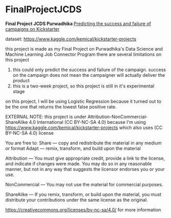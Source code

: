 # FinalProjectJCDS
<b> Final Project JCDS Purwadhika </b>
<u>Predicting the success and failure of campaigns on Kickstarter</u>

dataset:  https://www.kaggle.com/kemical/kickstarter-projects


this project is made as my Final Project on Purwadhika's Data Science and Machine Learning Job Connector Program
there are several limitations on this project
1. this could only predict the success and failure of the campaign. success on the campaign does not mean the campaigner will actually deliver the product
2. this is a two-week project, so this project is still in it's experimental stage

on this project, I will be using Logistic Regression because it turned out to be the one that returns the lowest false positive rate.

EXTERNAL NOTE:
this project is under Attribution-NonCommercial-ShareAlike 4.0 International (CC BY-NC-SA 4.0)
because I'm using https://www.kaggle.com/kemical/kickstarter-projects which also uses (CC BY-NC-SA 4.0) license

You are free to:
Share — copy and redistribute the material in any medium or format
Adapt — remix, transform, and build upon the material

Attribution — You must give appropriate credit, provide a link to the license, and indicate if changes were made. You may do so in any reasonable manner, but not in any way that suggests the licensor endorses you or your use.

NonCommercial — You may not use the material for commercial purposes.

ShareAlike — If you remix, transform, or build upon the material, you must distribute your contributions under the same license as the original.

https://creativecommons.org/licenses/by-nc-sa/4.0/ for more information




